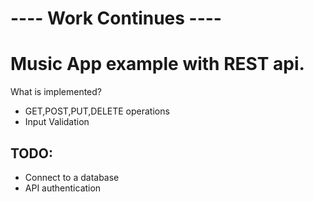 # ---- Work Continues ----

# Music App example with REST api.
What is implemented?
- GET,POST,PUT,DELETE operations
- Input Validation

## TODO:
- Connect to a database
- API authentication